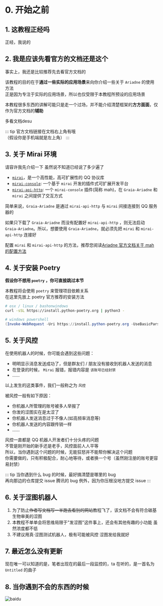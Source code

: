 # 0. 开始之前

## 1. 这教程正经吗

正经，我说的

## 2. 我是应该先看官方的文档还是这个

事实上，我还是比较推荐先去看官方文档的

该教程的目的在于**通过一些实际的应用场景**来向你介绍一些关于 `Ariadne` 的使用方法  
正是因为专注于实际的应用场景，所以也仅受限于本教程所预设的应用场景

本教程很多东西的讲解可能只是走一个过场，并不能介绍清楚框架的**方方面面**，仅作为官方文档的**辅助**  

多看文档desu

::: tip
官方文档链接在文档右上角有哦  
（假设你是手机端就是左上角）
:::

## 3. 关于 Mirai 环境

请容许我先介绍一下 <Curtain>虽然说不知道已经说了多少遍了</Curtain>

- [`mirai`](https://github.com/mamoe/mirai)，是一个高性能，高可扩展性的 QQ 协议库
- [`mirai-console`](https://github.com/mamoe/mirai-console): 一个基于 `mirai` 开发的插件式可扩展开发平台
- [`mirai-api-http`](https://github.com/project-mirai/mirai-api-http): 一个 `mirai-console` 插件(简称 mah)，在 `Graia-Ariadne` 和 `mirai` 之间提供了交互方式

简单来说，`Graia-Ariadne` 是通过 `mirai-api-http` 与 `mirai` 间接连接到 QQ 服务器的

如果只下载了 `Graia-Ariadne` 而没有配置好 `mirai-api-http` ，则无法启动 `Graia-Ariadne`。所以，想要使用 `Graia-Ariadne`，就必须先把 `mirai` 和 `mirai-api-http` 连接好

配置 `mirai` 和 `mirai-api-http` 的方法，推荐您阅读[Ariadne 官方文档关于 mah 的配置方法](https://graia.readthedocs.io/appendix/mah-install/)

## 4. 关于安装 Poetry

**假设你不想用 `poetry` ，你可直接跳过本节**

本教程将会使用 `poetry` 来管理项目依赖关系  
在这里先放上 poetry 官方推荐的安装方法

```bash
# osx / linux / bashonwindows
curl -sSL https://install.python-poetry.org | python3 -
```

```powershell
# windows powershell
(Invoke-WebRequest -Uri https://install.python-poetry.org -UseBasicParsing).Content | python -
```

## 5. 关于风控

在使用机器人的时候，你可能会遇到这些问题：

- 明明显示消息发送成功了，但是群友们 / 朋友没有接收到机器人发送的消息
- 在登录的时候， `Mirai` 报错，报错内容是 `该账号已经封禁`
- ......

以上发生的这类事件，我们一般称之为 `风控`

被风控一般有如下原因：

- 你机器人所管理的账号被多人举报了
- 你发的涩图实在是太涩了
- 你机器人发送消息过于不像人(如高频率消息等)
- 你机器人发送的内容跟传销一样
- ......

风控一直都是 QQ 机器人开发者们十分头疼的问题  
不管是刚开始的新手还是老手，风控面前人人平等  
所以，当你遇到这个问题的时候，无能狂怒并不能帮你解决这个问题  
你需要做的，只有积极配合，耐心地等待，或者换一个号（虽然刚注册的账号更容易封禁）

::: tip
当你遇到什么 bug 的时候，最好搞清楚是哪里的 bug  
再向那边的仓库提交 issue <Curtain type="tip">腾讯的 bug 例外，因为你压根没地方提交 issue</Curtain>
:::

## 6. 关于涩图机器人

1. 为了防止~~作者写文档写一半跑去看别的网站~~教程飞了，该文档不会有符合碳基生物审美的涩图
2. 本教程不单单会将思维局限于"发涩图"这件事上，还会有其他有趣的小功能 <Curtain>虽然浓度都不低</Curtain>
3. 不建议用真·涩图测试机器人，极有可能被风控 <Curtain>涩图发给我就好</Curtain>

## 7. 最近怎么没有更新

现在唯一可以知道的是，笔者出现在的最后一段监控的，ta 在听的，是一首名为 `Untitled` 的曲子

## 8. 当你遇到不会的东西的时候

![baidu](/images/0_baidu.webp)
